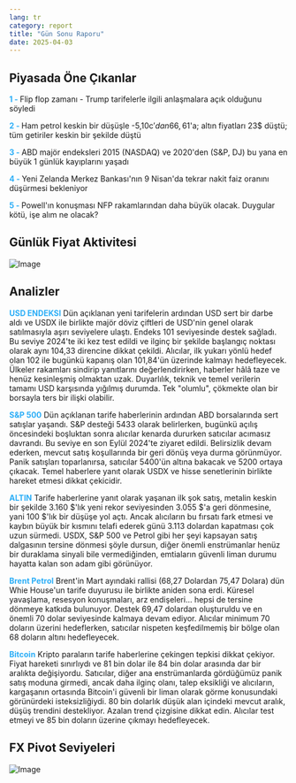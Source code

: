```yaml
---
lang: tr
category: report
title: "Gün Sonu Raporu"
date: 2025-04-03
---
```



<h2>Piyasada Öne Çıkanlar</h2>
<strong style="color: #2caef7;">1 - </strong> Flip flop zamanı - Trump tarifelerle ilgili anlaşmalara açık olduğunu söyledi

<strong style="color: #2caef7;">2 - </strong> Ham petrol keskin bir düşüşle -5,10c$'dan 66,61$'a; altın fiyatları 23$ düştü; tüm getiriler keskin bir şekilde düştü

<strong style="color: #2caef7;">3 - </strong> ABD majör endeksleri 2015 (NASDAQ) ve 2020'den (S&P, DJ) bu yana en büyük 1 günlük kayıplarını yaşadı

<strong style="color: #2caef7;">4 - </strong> Yeni Zelanda Merkez Bankası'nın 9 Nisan'da tekrar nakit faiz oranını düşürmesi bekleniyor

<strong style="color: #2caef7;">5 - </strong> Powell'ın konuşması NFP rakamlarından daha büyük olacak. Duygular kötü, işe alım ne olacak?



<h2>Günlük Fiyat Aktivitesi</h2>
<img src="https://markleighedu.github.io/img/Apr-2025/03-Apr-2025/price.jpg" alt="Image"/>

<h2>Analizler</h2>
<strong style="color: #2caef7;">USD ENDEKSI</strong> Dün açıklanan yeni tarifelerin ardından USD sert bir darbe aldı ve USDX ile birlikte majör döviz çiftleri de USD'nin genel olarak satılmasıyla aşırı seviyelere ulaştı. Endeks 101 seviyesinde destek sağladı. Bu seviye 2024'te iki kez test edildi ve ilginç bir şekilde başlangıç noktası olarak aynı 104,33 direncine dikkat çekildi. Alıcılar, ilk yukarı yönlü hedef olan 102 ile bugünkü kapanış olan 101,84'ün üzerinde kalmayı hedefleyecek. Ülkeler rakamları sindirip yanıtlarını değerlendirirken, haberler hâlâ taze ve henüz kesinleşmiş olmaktan uzak. Duyarlılık, teknik ve temel verilerin tamamı USD karşısında yığılmış durumda. Tek "olumlu", çökmekte olan bir borsayla ters bir ilişki olabilir.

<strong style="color: #2caef7;">S&P 500</strong> Dün açıklanan tarife haberlerinin ardından ABD borsalarında sert satışlar yaşandı. S&P desteği 5433 olarak belirlerken, bugünkü açılış öncesindeki boşluktan sonra alıcılar kenarda dururken satıcılar acımasız davrandı. Bu seviye en son Eylül 2024'te ziyaret edildi. Belirsizlik devam ederken, mevcut satış koşullarında bir geri dönüş veya durma görünmüyor. Panik satışları toparlanırsa, satıcılar 5400'ün altına bakacak ve 5200 ortaya çıkacak. Temel haberlere yanıt olarak USDX ve hisse senetlerinin birlikte hareket etmesi dikkat çekicidir.  

<strong style="color: #2caef7;">ALTIN</strong> Tarife haberlerine yanıt olarak yaşanan ilk şok satış, metalin keskin bir şekilde 3.160 $'lık yeni rekor seviyesinden 3.055 $'a geri dönmesine, yani 100 $'lık bir düşüşe yol açtı. Ancak alıcıların bu fırsatı fark etmesi ve kaybın büyük bir kısmını telafi ederek günü 3.113 dolardan kapatması çok uzun sürmedi. USDX, S&P 500 ve Petrol gibi her şeyi kapsayan satış dalgasının tersine dönmesi şöyle dursun, diğer önemli enstrümanlar henüz bir duraklama sinyali bile vermediğinden, emtiaların güvenli liman durumu hayatta kalan son adam gibi görünüyor.

<strong style="color: #2caef7;">Brent Petrol</strong> Brent'in Mart ayındaki rallisi (68,27 Dolardan 75,47 Dolara) dün Whie House'un tarife duyurusu ile birlikte aniden sona erdi. Küresel yavaşlama, resesyon konuşmaları, arz endişeleri... hepsi de tersine dönmeye katkıda bulunuyor. Destek 69,47 dolardan oluşturuldu ve en önemli 70 dolar seviyesinde kalmaya devam ediyor. Alıcılar minimum 70 doların üzerini hedeflerken, satıcılar nispeten keşfedilmemiş bir bölge olan 68 doların altını hedefleyecek. 

<strong style="color: #2caef7;">Bitcoin</strong> Kripto paraların tarife haberlerine çekingen tepkisi dikkat çekiyor. Fiyat hareketi sınırlıydı ve 81 bin dolar ile 84 bin dolar arasında dar bir aralıkta değişiyordu. Satıcılar, diğer ana enstrümanlarda gördüğümüz panik satış moduna girmedi, ancak daha ilginç olanı, talep eksikliği ve alıcıların, kargaşanın ortasında Bitcoin'i güvenli bir liman olarak görme konusundaki görünürdeki isteksizliğiydi. 80 bin dolarlık düşük alan içindeki mevcut aralık, düşüş trendini destekliyor. Azalan trend çizgisine dikkat edin. Alıcılar test etmeyi ve 85 bin doların üzerine çıkmayı hedefleyecek.



<h2>FX Pivot Seviyeleri</h2>
<img src="https://markleighedu.github.io/img/Apr-2025/03-Apr-2025/pivot.jpg" alt="Image"/>